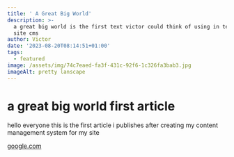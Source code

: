 ```yaml
---
title: ' A Great Big World'
description: >-
  a great big world is the first text victor could think of using in testing his
  site cms
author: Victor
date: '2023-08-20T08:14:51+01:00'
tags:
  - featured
image: /assets/img/74c7eaed-fa3f-431c-92f6-1c326fa3bab3.jpg
imageAlt: pretty lanscape
---
```

# a great big world first article

hello everyone this is the first article i publishes after creating my content management system for my site

[google.com](google.com)

